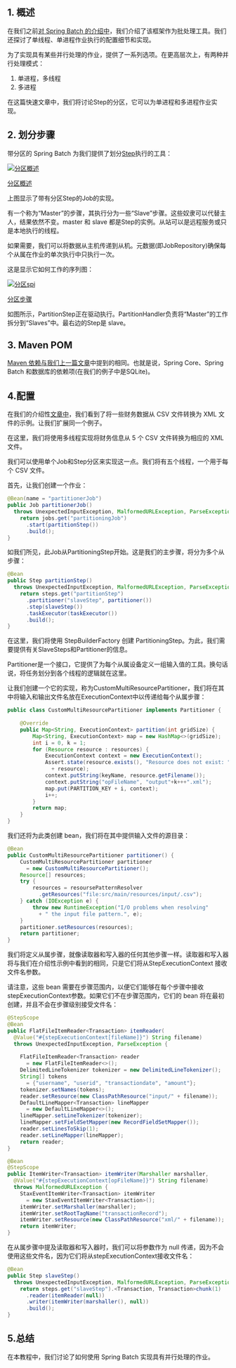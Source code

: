 ## 1. 概述

在我们之前[对 Spring Batch 的介绍中](https://www.baeldung.com/introduction-to-spring-batch)，我们介绍了该框架作为批处理工具。我们还探讨了单线程、单进程作业执行的配置细节和实现。

为了实现具有某些并行处理的作业，提供了一系列选项。在更高层次上，有两种并行处理模式：

1.  单进程，多线程
2.  多进程

在这篇快速文章中，我们将讨论Step的分区，它可以为单进程和多进程作业实现。

## 2. 划分步骤

带分区的 Spring Batch 为我们提供了划分[Step](https://docs.spring.io/spring-batch/trunk/reference/html/scalability.html)执行的工具：

[![分区概述](https://www.baeldung.com/wp-content/uploads/2017/08/partitioning-overview.png.pagespeed.ce_.Wezsdp3QOx.png)](https://www.baeldung.com/wp-content/uploads/2017/08/partitioning-overview.png.pagespeed.ce_.Wezsdp3QOx.png)

[分区概述](https://docs.spring.io/spring-batch/trunk/reference/html/images/partitioning-overview.png)

上图显示了带有分区Step的Job的实现。

有一个称为“Master”的步骤，其执行分为一些“Slave”步骤。这些奴隶可以代替主人，结果依然不变。master 和 slave 都是Step的实例。从站可以是远程服务或只是本地执行的线程。

如果需要，我们可以将数据从主机传递到从机。元数据(即JobRepository)确保每个从属在作业的单次执行中只执行一次。

这是显示它如何工作的序列图：

[![分区spi](https://www.baeldung.com/wp-content/uploads/2017/08/partitioning-spi.png.pagespeed.ce_.2kv9RO_vXW.png)](https://www.baeldung.com/wp-content/uploads/2017/08/partitioning-spi.png.pagespeed.ce_.2kv9RO_vXW.png)

[分区步骤](https://docs.spring.io/spring-batch/trunk/reference/html/images/partitioning-spi.png)

如图所示，PartitionStep正在驱动执行。PartitionHandler负责将“Master”的工作拆分到“Slaves”中。最右边的Step是 slave。

## 3. Maven POM

[Maven 依赖与我们上一篇文章](https://www.baeldung.com/introduction-to-spring-batch)中提到的相同。也就是说，Spring Core、Spring Batch 和数据库的依赖项(在我们的例子中是SQLite)。

## 4.配置

在我们的介绍性[文章中](https://www.baeldung.com/introduction-to-spring-batch)，我们看到了将一些财务数据从 CSV 文件转换为 XML 文件的示例。让我们扩展同一个例子。

在这里，我们将使用多线程实现将财务信息从 5 个 CSV 文件转换为相应的 XML 文件。

我们可以使用单个Job和Step分区来实现这一点。我们将有五个线程，一个用于每个 CSV 文件。

首先，让我们创建一个作业：

```java
@Bean(name = "partitionerJob")
public Job partitionerJob() 
  throws UnexpectedInputException, MalformedURLException, ParseException {
    return jobs.get("partitioningJob")
      .start(partitionStep())
      .build();
}
```

如我们所见，此Job从PartitioningStep开始。这是我们的主步骤，将分为多个从步骤：

```java
@Bean
public Step partitionStep() 
  throws UnexpectedInputException, MalformedURLException, ParseException {
    return steps.get("partitionStep")
      .partitioner("slaveStep", partitioner())
      .step(slaveStep())
      .taskExecutor(taskExecutor())
      .build();
}
```

在这里，我们将使用 StepBuilderFactory 创建 PartitioningStep。为此，我们需要提供有关SlaveSteps和Partitioner的信息。

Partitioner是一个接口，它提供了为每个从属设备定义一组输入值的工具。换句话说，将任务划分到各个线程的逻辑就在这里。

让我们创建一个它的实现，称为CustomMultiResourcePartitioner，我们将在其中将输入和输出文件名放在ExecutionContext中以传递给每个从属步骤：

```java
public class CustomMultiResourcePartitioner implements Partitioner {
 
    @Override
    public Map<String, ExecutionContext> partition(int gridSize) {
        Map<String, ExecutionContext> map = new HashMap<>(gridSize);
        int i = 0, k = 1;
        for (Resource resource : resources) {
            ExecutionContext context = new ExecutionContext();
            Assert.state(resource.exists(), "Resource does not exist: " 
              + resource);
            context.putString(keyName, resource.getFilename());
            context.putString("opFileName", "output"+k+++".xml");
            map.put(PARTITION_KEY + i, context);
            i++;
        }
        return map;
    }
}
```

我们还将为此类创建 bean，我们将在其中提供输入文件的源目录：

```java
@Bean
public CustomMultiResourcePartitioner partitioner() {
    CustomMultiResourcePartitioner partitioner 
      = new CustomMultiResourcePartitioner();
    Resource[] resources;
    try {
        resources = resoursePatternResolver
          .getResources("file:src/main/resources/input/.csv");
    } catch (IOException e) {
        throw new RuntimeException("I/O problems when resolving"
          + " the input file pattern.", e);
    }
    partitioner.setResources(resources);
    return partitioner;
}
```

我们将定义从属步骤，就像读取器和写入器的任何其他步骤一样。读取器和写入器将与我们在介绍性示例中看到的相同，只是它们将从StepExecutionContext 接收文件名参数。

请注意，这些 bean 需要在步骤范围内，以便它们能够在每个步骤中接收stepExecutionContext参数。如果它们不在步骤范围内，它们的 bean 将在最初创建，并且不会在步骤级别接受文件名：

```java
@StepScope
@Bean
public FlatFileItemReader<Transaction> itemReader(
  @Value("#{stepExecutionContext[fileName]}") String filename)
  throws UnexpectedInputException, ParseException {
 
    FlatFileItemReader<Transaction> reader 
      = new FlatFileItemReader<>();
    DelimitedLineTokenizer tokenizer = new DelimitedLineTokenizer();
    String[] tokens 
      = {"username", "userid", "transactiondate", "amount"};
    tokenizer.setNames(tokens);
    reader.setResource(new ClassPathResource("input/" + filename));
    DefaultLineMapper<Transaction> lineMapper 
      = new DefaultLineMapper<>();
    lineMapper.setLineTokenizer(tokenizer);
    lineMapper.setFieldSetMapper(new RecordFieldSetMapper());
    reader.setLinesToSkip(1);
    reader.setLineMapper(lineMapper);
    return reader;
}

@Bean
@StepScope
public ItemWriter<Transaction> itemWriter(Marshaller marshaller, 
  @Value("#{stepExecutionContext[opFileName]}") String filename)
  throws MalformedURLException {
    StaxEventItemWriter<Transaction> itemWriter 
      = new StaxEventItemWriter<Transaction>();
    itemWriter.setMarshaller(marshaller);
    itemWriter.setRootTagName("transactionRecord");
    itemWriter.setResource(new ClassPathResource("xml/" + filename));
    return itemWriter;
}
```

在从属步骤中提及读取器和写入器时，我们可以将参数作为 null 传递，因为不会使用这些文件名，因为它们将从stepExecutionContext接收文件名：

```java
@Bean
public Step slaveStep() 
  throws UnexpectedInputException, MalformedURLException, ParseException {
    return steps.get("slaveStep").<Transaction, Transaction>chunk(1)
      .reader(itemReader(null))
      .writer(itemWriter(marshaller(), null))
      .build();
}
```

## 5.总结

在本教程中，我们讨论了如何使用 Spring Batch 实现具有并行处理的作业。